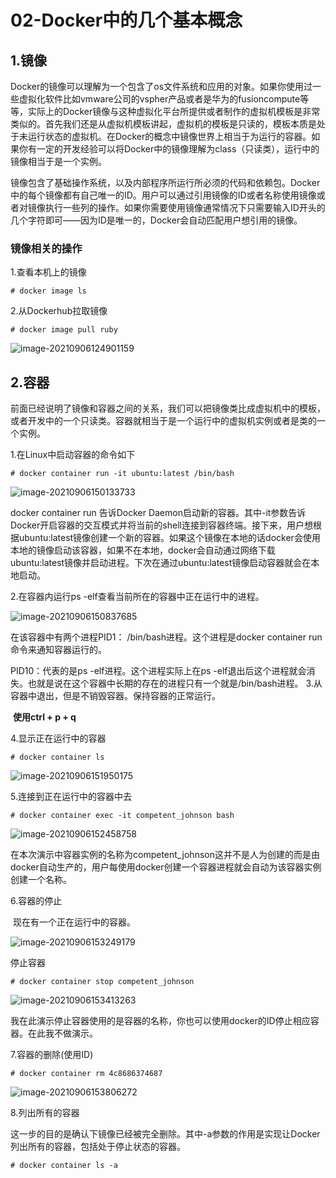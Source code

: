 # 02-Docker中的几个基本概念

## 1.镜像

Docker的镜像可以理解为一个包含了os文件系统和应用的对象。如果你使用过一些虚拟化软件比如vmware公司的vspher产品或者是华为的fusioncompute等等，实际上的Docker镜像与这种虚拟化平台所提供或者制作的虚拟机模板是非常类似的。首先我们还是从虚拟机模板讲起，虚拟机的模板是只读的，模板本质是处于未运行状态的虚拟机。在Docker的概念中镜像世界上相当于为运行的容器。如果你有一定的开发经验可以将Docker中的镜像理解为class（只读类），运行中的镜像相当于是一个实例。

​	镜像包含了基础操作系统，以及内部程序所运行所必须的代码和依赖包。Docker中的每个镜像都有自己唯一的ID。用户可以通过引用镜像的ID或者名称使用镜像或者对镜像执行一些列的操作。如果你需要使用镜像通常情况下只需要输入ID开头的几个字符即可——因为ID是唯一的，Docker会自动匹配用户想引用的镜像。

### 镜像相关的操作

1.查看本机上的镜像  

```shell
# docker image ls
```

2.从Dockerhub拉取镜像

```shell
# docker image pull ruby
```

![image-20210906124901159](https://gitee.com/hanstack/hanstack_image/raw/master/img/image-20210906124901159.png)

## 2.容器

前面已经说明了镜像和容器之间的关系，我们可以把镜像类比成虚拟机中的模板，或者开发中的一个只读类。容器就相当于是一个运行中的虚拟机实例或者是类的一个实例。

1.在Linux中启动容器的命令如下

```shell
# docker container run -it ubuntu:latest /bin/bash
```

![image-20210906150133733](https://gitee.com/hanstack/hanstack_image/raw/master/img/image-20210906150133733.png)

docker container run 告诉Docker Daemon启动新的容器。其中-it参数告诉Docker开启容器的交互模式并将当前的shell连接到容器终端。接下来，用户想根据ubuntu:latest镜像创建一个新的容器。如果这个镜像在本地的话docker会使用本地的镜像启动该容器，如果不在本地，docker会自动通过网络下载ubuntu:latest镜像并启动进程。下次在通过ubuntu:latest镜像启动容器就会在本地启动。

2.在容器内运行ps -elf查看当前所在的容器中正在运行中的进程。

![image-20210906150837685](https://gitee.com/hanstack/hanstack_image/raw/master/img/image-20210906150837685.png)

在该容器中有两个进程PID1： /bin/bash进程。这个进程是docker container run 命令来通知容器运行的。

PID10：代表的是ps -elf进程。这个进程实际上在ps -elf退出后这个进程就会消失。也就是说在这个容器中长期的存在的进程只有一个就是/bin/bash进程。
3.从容器中退出，但是不销毁容器。保持容器的正常运行。

​	**使用ctrl + p + q**

4.显示正在运行中的容器

```shell
# docker container ls
```

![image-20210906151950175](https://gitee.com/hanstack/hanstack_image/raw/master/img/image-20210906151950175.png)

5.连接到正在运行中的容器中去

```shell
# docker container exec -it competent_johnson bash
```

![image-20210906152458758](https://gitee.com/hanstack/hanstack_image/raw/master/img/image-20210906152458758.png)

在本次演示中容器实例的名称为competent_johnson这并不是人为创建的而是由docker自动生产的，用户每使用docker创建一个容器进程就会自动为该容器实例创建一个名称。

6.容器的停止

​	现在有一个正在运行中的容器。

![image-20210906153249179](https://gitee.com/hanstack/hanstack_image/raw/master/img/image-20210906153249179.png)

停止容器

```shell
# docker container stop competent_johnson
```

![image-20210906153413263](https://gitee.com/hanstack/hanstack_image/raw/master/img/image-20210906153413263.png)

我在此演示停止容器使用的是容器的名称，你也可以使用docker的ID停止相应容器。在此我不做演示。

7.容器的删除(使用ID)

```shell
# docker container rm 4c8686374687
```

![image-20210906153806272](https://gitee.com/hanstack/hanstack_image/raw/master/img/image-20210906153806272.png)

8.列出所有的容器

​	这一步的目的是确认下镜像已经被完全删除。其中-a参数的作用是实现让Docker列出所有的容器，包括处于停止状态的容器。

```shell
# docker container ls -a
```

